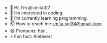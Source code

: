 - 👋 Hi, I’m @smita0t7
- 👀 I’m interested in coding.
- 🌱 I’m currently learning programming.
- 📫 How to reach me smita.sgi34@gmail.com
- 😄 Pronouns: her .
- ⚡ Fun fact: Ambivert

<!---
smita0t7/smita0t7 is a ✨ special ✨ repository because its `README.md` (this file) appears on your GitHub profile.
You can click the Preview link to take a look at your changes.
--->
